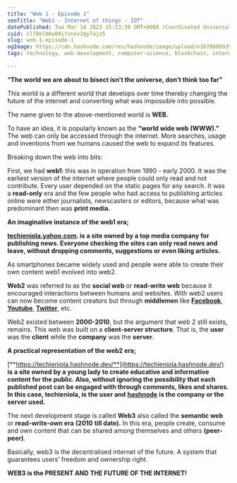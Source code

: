 ```yaml
---
title: "Web 1 - Episode 1"
seoTitle: "Web1 - Internet of things - IOT"
datePublished: Tue Mar 14 2023 15:23:39 GMT+0000 (Coordinated Universal Time)
cuid: clf8elb6w04ifxnnv2qy7ajz5
slug: web-1-episode-1
ogImage: https://cdn.hashnode.com/res/hashnode/image/upload/v1678806939661/810b6825-c59f-47b1-b943-61e80151695b.png
tags: technology, web-development, computer-science, blockchain, internet

---
```


**“The world we are about to bisect isn’t the universe, don’t think too far”**

This world is a different world that develops over time thereby changing the future of the internet and converting what was impossible into possible.

The name given to the above-mentioned world is **WEB.**

To have an idea, it is popularly known as the **“world wide web (WWW).”** The web can only be accessed through the internet. More searches, usage and inventions from we humans caused the web to expand its features.

Breaking down the web into bits:

First, we had **web1**: this was in operation from 1990 - early 2000. It was the earliest version of the internet where people could only read and not contribute. Every user depended on the static pages for any search. It was a **read-only** era and the few people who had access to publishing articles online were either journalists, newscasters or editors, because what was predominant then was **print media.**

**An imaginative instance of the web1 era;**

[**techieniola.yahoo.com**](http://techieniola.yahoo.com)**. is a site owned by a top media company for publishing news. Everyone checking the sites can only read news and leave, without dropping comments, suggestions or even liking articles.**

As smartphones became widely used and people were able to create their own content web1 evolved into web2.

**Web2** was referred to as the **social web** or **read-write web** because it encouraged interactions between humans and websites. With web2 users can now become content creators but through **middlemen** like [**Facebook**](https://www.facebook.com/), [**Youtube**](https://www.youtube.com/), [**Twitter**](https://twitter.com/login?lang=en), etc.

Web2 existed between **2000-2010**, but the argument that web 2 still exists, remains. This web was built on a **client-server structure**. That is, the **user** was the **client** while the **company** was the **server**.

**A practical representation of the web2 era;**

[**https://techieniola.hashnode.dev/**](https://techieniola.hashnode.dev/) **is a site owned by a young lady to create educative and informative content for the public. Also, without ignoring the possibility that each published post can be engaged with through comments, likes and shares. In this case, techieniola, is the user and** [**hashnode**](https://hashnode.com/) **is the company or the server used.**

The next development stage is called **Web3** also called the **semantic web** or **read-write-own era** **(2010** **till date).** In this era, people create, consume and own content that can be shared among themselves and others **(peer-peer)**.

Basically, web3 is the decentralised internet of the future. A system that guarantees users’ freedom and ownership right.

**WEB3 is the PRESENT AND THE FUTURE OF THE INTERNET!**